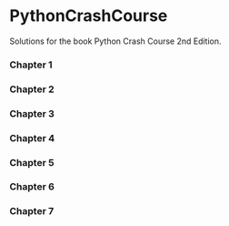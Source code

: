 # PythonCrashCourse
Solutions for the book Python Crash Course 2nd Edition.
### Chapter 1
### Chapter 2
### Chapter 3
### Chapter 4
### Chapter 5
### Chapter 6
### Chapter 7
